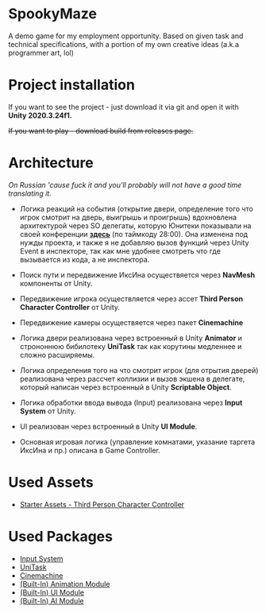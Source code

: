 # SpookyMaze
A demo game for my employment opportunity. Based on given task and technical specifications, with a portion of my own creative ideas (a.k.a programmer art, lol)

# Project installation
If you want to see the project - just download it via git and open it with **Unity 2020.3.24f1.**

~~If you want to play - download build from releases page.~~

# Architecture
*On Russian 'cause fuck it and you'll probably will not have a good time translating it.*

- Логика реакций на события (открытие двери, определение того что игрок смотрит на дверь, выигрышь и проигрышь) вдохновлена архитектурой через SO делегаты, которую Юнитеки показывали на своей конференции **[здесь](https://youtu.be/raQ3iHhE_Kk?t=1682)** (по таймкоду 28:00). Она изменена под нужды проекта, и также я не добавляю вызов функций через Unity Event в инспекторе, так как мне удобнее смотреть что где вызывается из кода, а не инспектора.

- Поиск пути и передвижение ИксИна осуществяется через **NavMesh** компоненты от Unity.

- Передвижение игрока осуществляется через ассет **Third Person Character Controller** от Unity.

- Передвижение камеры осуществяется через пакет **Cinemachine**

- Логика двери реализована через встроенный в Unity **Animator** и строноннюю бибилотеку **UniTask** так как корутины медленнее и сложно расширяемы.

- Логика определения того на что смотрит игрок (для отрытия дверей) реализована через рассчет коллизии и вызов экшена в делегате, который написан через встроенный в Unity **Scriptable Object**. 

- Логика обработки ввода вывода (Input) реализована через **Input System** от Unity.

- UI реализован через встроенный в Unity **UI Module**.

- Основная игровая логика (управление комнатами, указание таргета ИксИна и пр.) описана в Game Controller.

# Used Assets
- [Starter Assets - Third Person Character Controller](https://assetstore.unity.com/packages/essentials/starter-assets-third-person-character-controller-196526)

# Used Packages
- [Input System](https://docs.unity3d.com/Manual/com.unity.inputsystem.html)
- [UniTask](https://github.com/Cysharp/UniTask)
- [Cinemachine](https://docs.unity3d.com/Packages/com.unity.cinemachine%402.1/manual/index.html)
- [(Built-In) Animation Module](https://docs.unity3d.com/ScriptReference/UnityEngine.AnimationModule.html)
- [(Built-In) UI Module](https://docs.unity3d.com/ScriptReference/UnityEngine.UIModule.html)
- [(Built-In) AI Module](https://docs.unity3d.com/Manual/com.unity.modules.ai.html)
